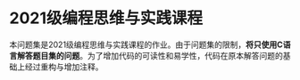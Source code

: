 # 2021级编程思维与实践课程

本问题集是2021级编程思维与实践课程的作业。由于问题集的限制，**将只使用C语言解答题目集的问题**。为了增加代码的可读性和易学性，代码在原本解答问题的基础上经过重构与增加注释。
